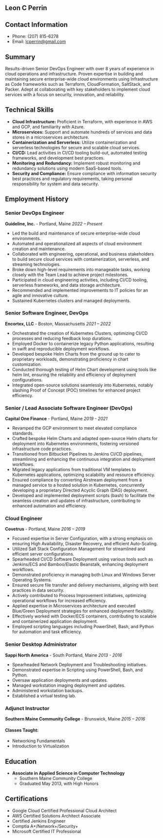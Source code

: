 ## Leon C Perrin
## Contact Information
- Phone: (207) 815-6278
- Email: lcperrin@gmail.com

## Summary
Results-driven Senior DevOps Engineer with over 8 years of experience in cloud operations and infrastructure. Proven expertise in building and maintaining secure enterprise-wide cloud environments using Infrastructure as Code frameworks such as Terraform, CloudFormation, SaltStack, and Packer. Adept at collaborating with key stakeholders to implement cloud services with a focus on security, innovation, and reliability.

## Technical Skills
- **Cloud Infrastructure:** Proficient in Terraform, with experience in AWS and GCP, and familiarity with Azure.
- **Microservices:** Support and automate hundreds of services and data stores in a microservices architecture.
- **Containerization and Serverless:** Utilize containerization and serverless technologies for secure and scalable cloud services.
- **CI/CD:** Lead activities in CI/CD tooling build-out, automated testing frameworks, and development best practices.
- **Monitoring and Redundancy:** Implement robust monitoring and redundancy solutions using modern SaaS-based tools.
- **Security and Compliance:** Ensure compliance with information security best practices and regulatory requirements, taking personal responsibility for system and data security.

## Employment History
### Senior DevOps Engineer
**Guideline, Inc.** - Portland, Maine
*2022 – Present*
- Led the build and maintenance of secure enterprise-wide cloud environments.
- Automated and operationalized all aspects of cloud environment creation and maintenance.
- Collaborated with engineering, operational, and business stakeholders to build secure cloud services with containerization, serverless, and streaming technologies.
- Broke down high-level requirements into manageable tasks, working closely with the Team Lead to achieve project milestones.
- Participated in cloud engineering activities, including CI/CD tooling, serverless frameworks, and data storage architecture.
- Recommended and implemented improvements to IT policies for an agile and innovative culture.
- Sustained Kubernetes clusters and managed deployments.

### Senior Software Engineer, DevOps
**Encortex, LLC** - Boston, Massachusetts
*2021 – 2022*
- Orchestrated the creation of Kubernetes Clusters, optimizing CI/CD processes and reducing feedback loop durations.
- Employed Docker to containerize legacy Python applications, resulting in swift and reproducible deployment workflows.
- Developed bespoke Helm Charts from the ground up to cater to proprietary workloads, demonstrating proficiency in chart customization.
- Conducted thorough testing of Helm Chart development using tools like helm lint, ensuring the reliability and efficiency of deployment configurations.
- Integrated open-source solutions seamlessly into Kubernetes, notably slashing Proof of Concept (POC) timelines for enhanced project efficiency.

### Senior / Lead Associate Software Engineer (DevOps)
**Capital One Finance** - Portland, Maine
*2019 - 2021*
- Revamped the GCP environment to meet elevated compliance standards.
- Crafted bespoke Helm Charts and adapted open-source Helm charts for deployment into Kubernetes environments, fostering versioned infrastructure code practices.
- Transitioned from Bitbucket Pipelines to Jenkins CI/CD pipelines, streamlining and enhancing the continuous integration and deployment workflows.
- Migrated legacy applications from traditional VM templates to Kubernetes applications, optimizing scalability and resource efficiency.
- Ensured compliance by converting Airstream deployment from a managed service to a hosted solution in Kubernetes, concurrently developing a proprietary Directed Acyclic Graph (DAG) deployment.
- Developed and implemented deployment scripts (bash) to facilitate the seamless creation and updates of infrastructure, contributing to enhanced automation and efficiency.

### Cloud Engineer
**Covetrus** - Portland, Maine
*2016 – 2019*
- Focused expertise in Server Configuration, with a strong emphasis on ensuring High Availability, Disaster Recovery, and efficient Auto-Scaling.
- Utilized Salt Stack Configuration Management for streamlined and efficient server configurations.
- Spearheaded CI/CD Software Deployment using various tools such as Jenkins/ECS and Bamboo/Elastic Beanstalk, enhancing deployment workflows.
- Demonstrated proficiency in managing both Linux and Windows Server Operating Systems.
- Ensured secure file transfer and delivery mechanisms, aligning with best practices in data security.
- Actively contributed to Process Improvement initiatives, optimizing operational workflows for increased efficiency.
- Applied expertise in Microservices architecture and executed Blue/Green Deployment strategies for enhanced deployment flexibility.
- Effectively worked with Docker/ECS containers, contributing to scalable and containerized application deployment.
- Employed scripting languages including PowerShell, Bash, and Python for automation and task efficiency.

### Senior Desktop Administrator
**Sappi North America** - South Portland, Maine
*2013 - 2016*
- Spearheaded Network Deployment and Troubleshooting initiatives.
- Demonstrated expertise in Scripting using PowerShell, Bash, and Python.
- Oversaw application deployments and updates.
- Managed workstation imaging deployment and updates.
- Administered workstation backups.
- Established a virtual testing lab.

### Adjunct Instructor
**Southern Maine Community College** - Brunswick, Maine
*2015 – 2016*
#### Classes Taught:
- Networking Fundamentals
- Introduction to Virtualization

## Education
- **Associate in Applied Science in Computer Technology**
  - Southern Maine Community College
  - Graduated May 2013, with High Honors

## Certifications
- Google Cloud Certified Professional Cloud Architect
- AWS Certified Solutions Architect Associate
- Certified Jenkins Engineer
- Comptia A+/Network+/Security+
- Microsoft Certified IT Professional

